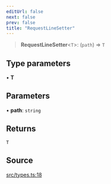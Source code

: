 ```yaml
---
editUrl: false
next: false
prev: false
title: "RequestLineSetter"
---
```


> **RequestLineSetter**\<`T`\>: (`path`) => `T`

## Type parameters

• **T**

## Parameters

• **path**: `string`

## Returns

`T`

## Source

[src/types.ts:18](https://github.com/eddienubes/sagetest/blob/02c3b82/src/types.ts#L18)
